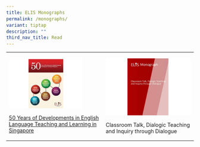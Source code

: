 ```yaml
---
title: ELIS Monographs
permalink: /monographs/
variant: tiptap
description: ""
third_nav_title: Read
---
```

<p></p>
<p></p>
<p></p>
<table>
<tbody>
<tr>
<td rowspan="1" colspan="1">
<p></p>
<div class="isomer-image-wrapper">
<img style="width: 80%;" height="auto" width="100%" alt="50 Years of Developments in English Language Teaching and Learning in Singapore" src="/images/READ ICONS/50_Years_Monograph__Facebook_Post_.jpg">
</div>
<p><a href="/files/50_years_monograph.pdf" rel="noopener noreferrer nofollow" target="_blank">50 Years of Developments in English Language Teaching and Learning in Singapore</a>
</p>
</td>
<td rowspan="1" colspan="1">
<p></p>
<div class="isomer-image-wrapper">
<img style="width: 100%" height="auto" width="100%" alt="Classroom Talk, Dialogic Teaching and Inquiry through Dialogue" src="/images/READ ICONS/ItD_Monograph__Facebook_Post_.jpg">
</div>
<p></p>
<p>Classroom Talk, Dialogic Teaching and Inquiry through Dialogue</p>
</td>
</tr>
</tbody>
</table>
<p></p>
